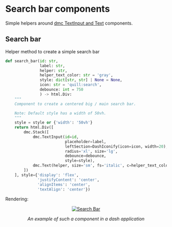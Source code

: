 # Search bar components


Simple helpers around <a href=https://www.dash-mantine-components.com/components/segmentedcontrol class="external-link" target="_blank">dmc TextInput and Text</a>
components.

## Search bar

Helper method to create a simple search bar

```python
def search_bar(id: str,
               label: str,
               helper: str,
               helper_text_color: str = 'gray',
               style: dict[str, str] | None = None,
               icon: str = 'quill:search',
               debounce: int = 750
               ) -> html.Div:
    """
    Component to create a centered big / main search bar.

    Note: Default style has a width of 50vh.
    """
    style = style or {'width': '50vh'}
    return html.Div([
        dmc.Stack([
            dmc.TextInput(id=id,
                          placeholder=label,
                          leftSection=DashIconify(icon=icon, width=20),
                          radius='xl', size='lg',
                          debounce=debounce,
                          style=style),
            dmc.Text(helper, size='sm', fs='italic', c=helper_text_color)
        ])
    ], style={'display': 'flex',
              'justifyContent': 'center',
              'alignItems': 'center',
              'textAlign': 'center'})
```

Rendering:

<p align="center">
  <a href="/img/ecodev_front/search_bar.png"><img src="/img/ecodev_front/search_bar.png" alt="Search Bar"></a>
</p>
<p align="center">
    <em>An example of such a component in a dash application</em>
</p>
<p align="center">
</p>
